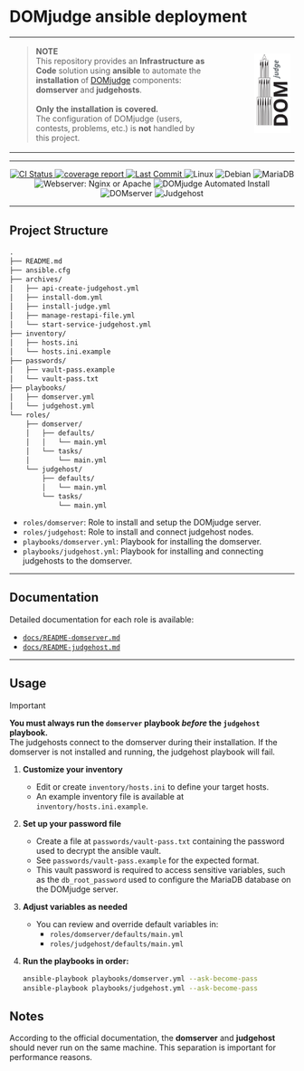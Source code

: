 # DOMjudge ansible deployment

<table><tr><td style="vertical-align: top; width: 70%;"><blockquote><strong>NOTE</strong><br>
      This repository provides an <strong>Infrastructure as Code</strong> solution using <strong>ansible</strong> to automate the <strong>installation</strong> of <a href="https://www.domjudge.org/">DOMjudge</a> components: <strong>domserver</strong> and <strong>judgehosts</strong>.<br><br>
      <strong>Only the installation is covered.</strong><br>
      The configuration of DOMjudge (users, contests, problems, etc.) is <strong>not</strong> handled by this project.
      </blockquote></td><td style="text-align: right;"><img src="docs/img/DOMjudgelogo.svg" alt="DOMjudge Logo" height="140"></td></tr></table>

---

<p align="center">
  <a href="https://github.com/nathanmartel21/domjudge-ansible-installation/commits/main">
    <img src="https://github.com/nathanmartel21/domjudge-ansible-installation/actions/workflows/ansible-lint.yml/badge.svg" alt="CI Status" />
  </a>
  <a href="https://github.com/nathanmartel21/domjudge-ansible-installation/commits/main">
    <img alt="coverage report" src="https://img.shields.io/badge/coverage-unknown-lightgrey" />
  </a>
  <a href="https://github.com/nathanmartel21/domjudge-ansible-installation/commits/main">
    <img src="https://img.shields.io/github/last-commit/nathanmartel21/domjudge-ansible-installation" alt="Last Commit" />
  </a>
  <img src="https://img.shields.io/badge/platform-linux-lightgrey?logo=linux" alt="Linux"/>
  <img src="https://img.shields.io/badge/os-debian-a80030?logo=debian&logoColor=white" alt="Debian"/>
  <img src="https://img.shields.io/badge/db-MariaDB-blue?logo=mariadb" alt="MariaDB"/>
  <img src="https://img.shields.io/badge/webserver-nginx%20%7C%20apache-blue?logo=nginx&logoColor=white" alt="Webserver: Nginx or Apache"/>
  <img src="https://img.shields.io/badge/DOMjudge-Automated%20Install-orange?logo=codeforces" alt="DOMjudge Automated Install"/>
  <img src="https://img.shields.io/badge/component-domserver-blueviolet" alt="DOMserver"/>
  <img src="https://img.shields.io/badge/component-judgehost-darkgreen" alt="Judgehost"/>
</p>


---

## Project Structure

```
.
├── README.md
├── ansible.cfg
├── archives/
│   ├── api-create-judgehost.yml
│   ├── install-dom.yml
│   ├── install-judge.yml
│   ├── manage-restapi-file.yml
│   └── start-service-judgehost.yml
├── inventory/
│   ├── hosts.ini
│   └── hosts.ini.example
├── passwords/
│   ├── vault-pass.example
│   └── vault-pass.txt
├── playbooks/
│   ├── domserver.yml
│   └── judgehost.yml
└── roles/
    ├── domserver/
    │   ├── defaults/
    │   │   └── main.yml
    │   └── tasks/
    │       └── main.yml
    └── judgehost/
        ├── defaults/
        │   └── main.yml
        └── tasks/
            └── main.yml
```

- `roles/domserver`: Role to install and setup the DOMjudge server.
- `roles/judgehost`: Role to install and connect judgehost nodes.
- `playbooks/domserver.yml`: Playbook for installing the domserver.
- `playbooks/judgehost.yml`: Playbook for installing and connecting judgehosts to the domserver.

---

## Documentation

Detailed documentation for each role is available:

- [`docs/README-domserver.md`](docs/README-domserver.md)
- [`docs/README-judgehost.md`](docs/README-judgehost.md)

---

## Usage

> [!IMPORTANT]
> **You must always run the `domserver` playbook _before_ the `judgehost` playbook.**  
> The judgehosts connect to the domserver during their installation. If the domserver is not installed and running, the judgehost playbook will fail.

1. **Customize your inventory**
   - Edit or create `inventory/hosts.ini` to define your target hosts.
   - An example inventory file is available at `inventory/hosts.ini.example`.

2. **Set up your password file**
   - Create a file at `passwords/vault-pass.txt` containing the password used to decrypt the ansible vault.
   - See `passwords/vault-pass.example` for the expected format.
   - This vault password is required to access sensitive variables, such as the `db_root_password` used to configure the MariaDB database on the DOMjudge server.

3. **Adjust variables as needed**
   - You can review and override default variables in:
     - `roles/domserver/defaults/main.yml`
     - `roles/judgehost/defaults/main.yml`

4. **Run the playbooks in order:**

   ```bash
   ansible-playbook playbooks/domserver.yml --ask-become-pass
   ansible-playbook playbooks/judgehost.yml --ask-become-pass
   ```

## Notes

According to the official documentation, the **domserver** and **judgehost** should never run on the same machine. This separation is important for performance reasons.

